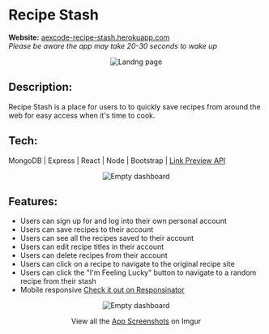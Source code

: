 # Recipe Stash

**Website:** [aexcode-recipe-stash.herokuapp.com](https://aexcode-recipe-stash.herokuapp.com/) \
_Please be aware the app may take 20-30 seconds to wake up_

<div align='center'>
  <img src='https://i.imgur.com/GTxVMxV.png' alt='Landng page' />
</div>

## Description:

Recipe Stash is a place for users to to quickly save recipes from around the web for easy access when it's time to cook.

## Tech:

MongoDB | Express | React | Node | Bootstrap | [Link Preview API](https://www.linkpreview.net/)

<div align='center'>
  <img src='https://i.imgur.com/g01971x.png' alt='Empty dashboard' />
</div>

## Features:

- Users can sign up for and log into their own personal account
- Users can save recipes to their account
- Users can see all the recipes saved to their account
- Users can edit recipe titles in their account
- Users can delete recipes from their account
- Users can click on a recipe to navigate to the original recipe site
- Users can click the "I'm Feeling Lucky" button to navigate to a random recipe from their stash
- Mobile responsive [Check it out on Responsinator](https://www.responsinator.com/?url=https%3A%2F%2Faexcode-recipe-stash.herokuapp.com%2F)

<div align='center'>
  <img src='https://i.imgur.com/q25wPEH.png' alt='Empty dashboard' />
  <p>View all the <a href='https://imgur.com/a/bXaUfUu' target='_blank'>App Screenshots</a> on Imgur</p>
</div>
